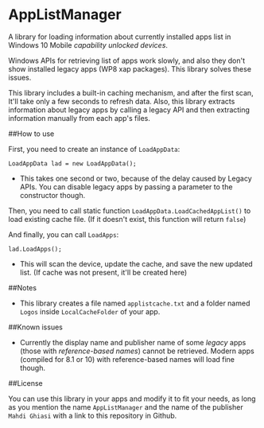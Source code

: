 # AppListManager
A library for loading information about currently installed apps list in Windows 10 Mobile *capability unlocked devices*.

Windows APIs for retrieving list of apps work slowly, and also they don't show installed legacy apps (WP8 xap packages). This library solves these issues.

This library includes a built-in caching mechanism, and after the first scan, It'll take only a few seconds to refresh data. Also, this library extracts information about legacy apps by calling a legacy API and then extracting information manually from each app's files.


##How to use

First, you need to create an instance of `LoadAppData`:

```
LoadAppData lad = new LoadAppData();
```

* This takes one second or two, because of the delay caused by Legacy APIs. You can disable legacy apps by passing a parameter to the constructor though.

Then, you need to call static function `LoadAppData.LoadCachedAppList()` to load existing cache file. (If it doesn't exist, this function will return `false`)

And finally, you can call `LoadApps`:

```
lad.LoadApps();
```

* This will scan the device, update the cache, and save the new updated list. (If cache was not present, it'll be created here)


##Notes

- This library creates a file named `applistcache.txt` and a folder named `Logos` inside `LocalCacheFolder` of your app.


##Known issues

- Currently the display name and publisher name of some *legacy* apps (those with *reference-based names*) cannot be retrieved. Modern apps (compiled for 8.1 or 10) with reference-based names will load fine though.


##License

You can use this library in your apps and modify it to fit your needs, as long as you mention the name `AppListManager` and the name of the publisher `Mahdi Ghiasi` with a link to this repository in Github.